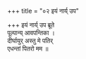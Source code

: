 +++
title = "०२ इयं नार्य् उप"

+++
इयं नार्य् उप ब्रूते  
पूल्पान्य् आवपन्तिका ।  
दीर्घायुर् अस्तु मे पतिर्  
एधन्तां पितरो मम ॥